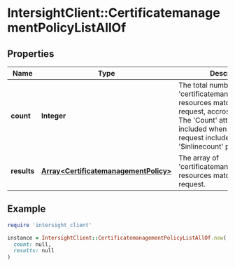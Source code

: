 # IntersightClient::CertificatemanagementPolicyListAllOf

## Properties

| Name | Type | Description | Notes |
| ---- | ---- | ----------- | ----- |
| **count** | **Integer** | The total number of &#39;certificatemanagement.Policy&#39; resources matching the request, accross all pages. The &#39;Count&#39; attribute is included when the HTTP GET request includes the &#39;$inlinecount&#39; parameter. | [optional] |
| **results** | [**Array&lt;CertificatemanagementPolicy&gt;**](CertificatemanagementPolicy.md) | The array of &#39;certificatemanagement.Policy&#39; resources matching the request. | [optional] |

## Example

```ruby
require 'intersight_client'

instance = IntersightClient::CertificatemanagementPolicyListAllOf.new(
  count: null,
  results: null
)
```

